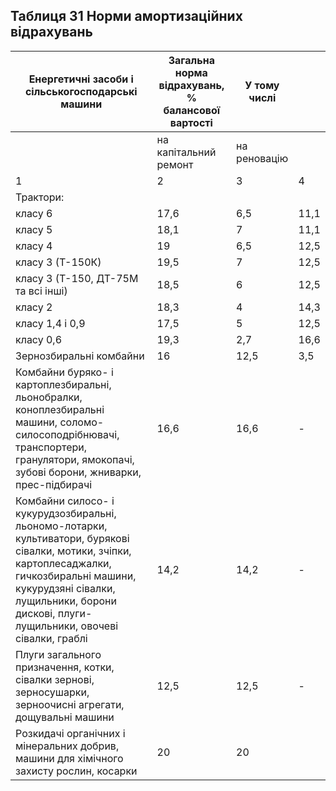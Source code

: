 ## Таблиця 31    Норми амортизаційних відрахувань

Енергетичні засоби і сільськогосподарські машини|Загальна норма відрахувань, % балансової вартості |У тому числі| |
--|---|---|--
 | |на капітальний ремонт|на реновацію
1|2|3|4
Трактори:| | |
     класу 6|17,6|6,5|11,1
     класу 5|18,1|7|11,1
     класу 4|19|6,5|12,5
     класу 3 (Т-150К)|19,5|7|12,5
     класу 3 (Т-150, ДТ-75М та всі інші)|18,5|6|12,5
     класу 2|18,3|4|14,3
     класу 1,4 і 0,9|17,5|5|12,5
     класу 0,6|19,3|2,7|16,6
Зернозбиральні комбайни|16|12,5|3,5
Комбайни буряко- і картоплезбиральні, льонобралки, коноплезбиральні машини, соломо-силосоподрібнювачі, транспортери, гранулятори, ямокопачі, зубові борони, жниварки, прес-підбирачі |16,6|16,6|-
Комбайни силосо- і кукурудзозбиральні, льономо-лотарки, культиватори, бурякові сівалки, мотики, зчіпки, картоплесаджалки, гичкозбиральні машини, кукурудзяні сівалки, лущильники, борони дискові, плуги-лущильники, овочеві сівалки, граблі |14,2|14,2|-
Плуги загального призначення, котки, сівалки зернові, зерносушарки, зерноочисні агрегати, дощувальні машини |12,5|12,5|-
Розкидачі органічних і мінеральних добрив, машини для хімічного захисту рослин, косарки|20|20|
